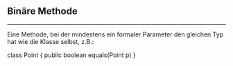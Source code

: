 ## Binäre Methode
---
Eine Methode, bei der mindestens ein formaler Parameter den gleichen Typ hat wie die Klasse selbst, z.B.:

class Point {
  public boolean equals(Point p)
}